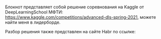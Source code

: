 Блокнот представляет собой решение соревнования на Kaggle от DeepLearningSchool МФТИ: https://www.kaggle.com/competitions/advanced-dls-spring-2021, 
можете найти меня в лидерборде.

Разбор решения также представлен на сайте Habr по ссылке: 
